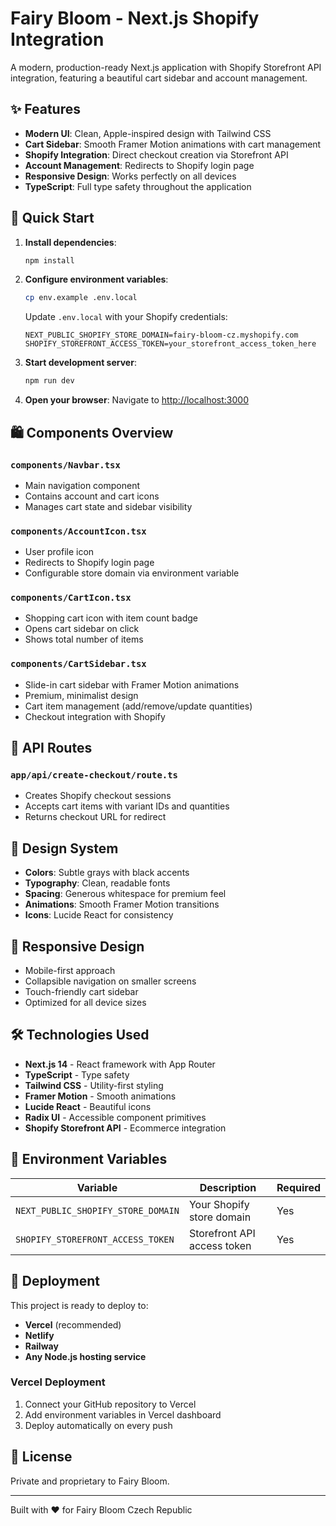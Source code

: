 # Fairy Bloom - Next.js Shopify Integration

A modern, production-ready Next.js application with Shopify Storefront API integration, featuring a beautiful cart sidebar and account management.

## ✨ Features

- **Modern UI**: Clean, Apple-inspired design with Tailwind CSS
- **Cart Sidebar**: Smooth Framer Motion animations with cart management
- **Shopify Integration**: Direct checkout creation via Storefront API
- **Account Management**: Redirects to Shopify login page
- **Responsive Design**: Works perfectly on all devices
- **TypeScript**: Full type safety throughout the application

## 🚀 Quick Start

1. **Install dependencies**:
   ```bash
   npm install
   ```

2. **Configure environment variables**:
   ```bash
   cp env.example .env.local
   ```
   
   Update `.env.local` with your Shopify credentials:
   ```env
   NEXT_PUBLIC_SHOPIFY_STORE_DOMAIN=fairy-bloom-cz.myshopify.com
   SHOPIFY_STOREFRONT_ACCESS_TOKEN=your_storefront_access_token_here
   ```

3. **Start development server**:
   ```bash
   npm run dev
   ```

4. **Open your browser**:
   Navigate to [http://localhost:3000](http://localhost:3000)

## 🛍️ Components Overview

### `components/Navbar.tsx`
- Main navigation component
- Contains account and cart icons
- Manages cart state and sidebar visibility

### `components/AccountIcon.tsx`
- User profile icon
- Redirects to Shopify login page
- Configurable store domain via environment variable

### `components/CartIcon.tsx`
- Shopping cart icon with item count badge
- Opens cart sidebar on click
- Shows total number of items

### `components/CartSidebar.tsx`
- Slide-in cart sidebar with Framer Motion animations
- Premium, minimalist design
- Cart item management (add/remove/update quantities)
- Checkout integration with Shopify

## 🔧 API Routes

### `app/api/create-checkout/route.ts`
- Creates Shopify checkout sessions
- Accepts cart items with variant IDs and quantities
- Returns checkout URL for redirect

## 🎨 Design System

- **Colors**: Subtle grays with black accents
- **Typography**: Clean, readable fonts
- **Spacing**: Generous whitespace for premium feel
- **Animations**: Smooth Framer Motion transitions
- **Icons**: Lucide React for consistency

## 📱 Responsive Design

- Mobile-first approach
- Collapsible navigation on smaller screens
- Touch-friendly cart sidebar
- Optimized for all device sizes

## 🛠️ Technologies Used

- **Next.js 14** - React framework with App Router
- **TypeScript** - Type safety
- **Tailwind CSS** - Utility-first styling
- **Framer Motion** - Smooth animations
- **Lucide React** - Beautiful icons
- **Radix UI** - Accessible component primitives
- **Shopify Storefront API** - Ecommerce integration

## 🔐 Environment Variables

| Variable | Description | Required |
|----------|-------------|----------|
| `NEXT_PUBLIC_SHOPIFY_STORE_DOMAIN` | Your Shopify store domain | Yes |
| `SHOPIFY_STOREFRONT_ACCESS_TOKEN` | Storefront API access token | Yes |

## 🚀 Deployment

This project is ready to deploy to:

- **Vercel** (recommended)
- **Netlify**
- **Railway**
- **Any Node.js hosting service**

### Vercel Deployment

1. Connect your GitHub repository to Vercel
2. Add environment variables in Vercel dashboard
3. Deploy automatically on every push

## 📄 License

Private and proprietary to Fairy Bloom.

---

Built with ❤️ for Fairy Bloom Czech Republic
